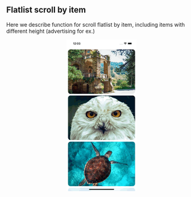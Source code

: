 ## Flatlist scroll by item

Here we describe function for scroll flatlist by item, including items with different height (advertising for ex.)

<p align="center">
<img src="tmp/flatlist_scroll.gif" height="400" />
</p>


